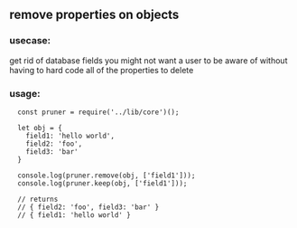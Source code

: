 ## remove properties on objects

### usecase:
get rid of database fields you might not want a user to be aware of without having to hard code all of the properties to delete

### usage: 

```
  const pruner = require('../lib/core')();

  let obj = {
    field1: 'hello world',
    field2: 'foo',
    field3: 'bar' 
  }

  console.log(pruner.remove(obj, ['field1']));
  console.log(pruner.keep(obj, ['field1']));

  // returns 
  // { field2: 'foo', field3: 'bar' }
  // { field1: 'hello world' }
```